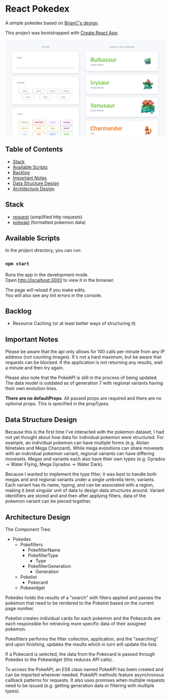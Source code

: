 # React Pokedex

A simple pokedex based on [BrianC's design](https://dribbble.com/shots/2901787-Pokemon-OG).

This project was bootstrapped with [Create React App](https://github.com/facebook/create-react-app).

<p>
  <img src="./screenshots/initial.png" height="300" />
</p>

## Table of Contents

* [Stack](#stack)
* [Available Scripts](#available-scripts)
* [Backlog](#backlog)
* [Important Notes](#important-notes)
* [Data Structure Design](#data-structure-design)
* [Architecture Design](#architecture-design)

## Stack
  * [request](https://github.com/request/request) (simplified http requests)
  * [pokeapi](https://github.com/PokeAPI/pokeapi) (formatted pokemon data)


## Available Scripts

In the project directory, you can run:

### `npm start`

Runs the app in the development mode.<br>
Open [http://localhost:3000](http://localhost:3000) to view it in the browser.

The page will reload if you make edits.<br>
You will also see any lint errors in the console.


## Backlog

* Resource Caching (or at least better ways of structuring it)

## Important Notes

Please be aware that the api only allows for 100 calls per minute from any IP address (not counting images). It's  not a hard maximum, but be aware that requests can be blocked. If the application is not returning any results, wait a minute and then try again.

Please also note that the PokeAPI is still in the process of being updated. The data model is outdated as of generation 7 with regional variants having their own evolution lines.

**There are no defaultProps**. All passed props are required and there are no optional props. This is specified in the propTypes.

## Data Structure Design

Because this is the first time I've interacted with the pokemon dataset, I had not yet thought about how data for individual pokemon were structured. For example, an individual pokemon can have multiple forms (e.g. Alolan Ninetales and Mega Charizard). While mega evolutions can share movesets with an individual pokemon variant, regional variants can have differing movesets. Megas and variants each also have their own types (e.g. Gyrados -> Water Flying, Mega Gyrados -> Water Dark).

Because I wanted to implement the type filter, it was best to handle both megas and and regional variants under a single umbrella term, variants. Each variant has its name, typing, and can be associated with a region, making it best singular unit of data to design data structures around. Variant identifiers are stored and and then after applying filters, data of the pokemon variant can be pieced together.

## Architecture Design

The Component Tree:

* Pokedex
  * Pokefilters
    * PokefilterName
    * PokefilterType
      * Type
    * PokefilterGeneration
      * Generation
  * Pokelist
    * Pokecard
  * Pokewidget

Pokedex holds the results of a "search" with filters applied and passes the pokemon that need to be rendered to the Pokelist based on the current page number.

Pokelist creates individual cards for each pokemon and the Pokecards are each responsible for retrieving more specific data of their assigned pokemon.

Pokefilters performs the filter collection, application, and the "searching" and upon finishing, updates the results which in turn will update the lists.

If a Pokecard is selected, the data from the Pokecard is passed through Pokedex to the Pokewidget  (this reduces API calls).

To access the PokeAPI, an ES6 class named PokeAPI has been created and can be imported wherever needed. PokeAPI methods feature asynchronous callback patterns for requests. It also uses promises when multiple requests need to be issued (e.g. getting generation data or filtering with multiple types).
